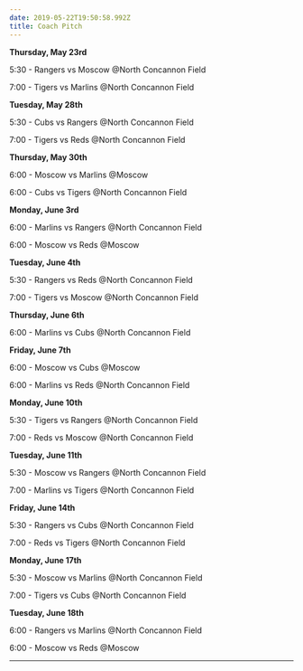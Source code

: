 ```yaml
---
date: 2019-05-22T19:50:58.992Z
title: Coach Pitch
---
```

**Thursday, May 23rd**

5:30 - Rangers vs Moscow @North Concannon Field

7:00 - Tigers vs Marlins @North Concannon Field



**Tuesday, May 28th**

5:30 - Cubs vs Rangers @North Concannon Field

7:00 - Tigers vs Reds @North Concannon Field



**Thursday, May 30th**

6:00 - Moscow vs Marlins @Moscow

6:00 - Cubs vs Tigers @North Concannon Field



**Monday, June 3rd**

6:00 - Marlins vs Rangers @North Concannon Field

6:00 - Moscow vs Reds @Moscow



**Tuesday, June 4th**

5:30 - Rangers vs Reds @North Concannon Field

7:00 - Tigers vs Moscow @North Concannon Field



**Thursday, June 6th** 

6:00 - Marlins vs Cubs @North Concannon Field



**Friday, June 7th**

6:00 - Moscow vs Cubs @Moscow

6:00 - Marlins vs Reds @North Concannon Field



**Monday, June 10th**

5:30 - Tigers vs Rangers @North Concannon Field

7:00 - Reds vs Moscow @North Concannon Field



**Tuesday, June 11th**

5:30 - Moscow vs Rangers @North Concannon Field

7:00 - Marlins vs Tigers @North Concannon Field



**Friday, June 14th**

5:30 - Rangers vs Cubs @North Concannon Field

7:00 - Reds vs Tigers @North Concannon Field



**Monday, June 17th** 

5:30 - Moscow vs Marlins @North Concannon Field

7:00 - Tigers vs Cubs @North Concannon Field



**Tuesday, June 18th**

6:00 - Rangers vs Marlins @North Concannon Field

6:00 - Moscow vs Reds @Moscow

****
